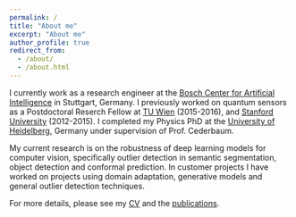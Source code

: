 ```yaml
---
permalink: /
title: "About me"
excerpt: "About me"
author_profile: true
redirect_from: 
  - /about/
  - /about.html
---
```



I currently work as a research engineer at the [Bosch Center for Artificial Intelligence](https://www.bosch-ai.com/about-us/our-people/) in Stuttgart, Germany. I previously worked on quantum sensors as a Postdoctoral Reserch Fellow at [TU Wien](http://atomchip.org/) (2015-2016), and [Stanford University](https://web.stanford.edu/group/kasevich/cgi-bin/wordpress/) (2012-2015).
I completed my Physics PhD at the [University of Heidelberg](https://www.pci.uni-heidelberg.de/cms/index.html), Germany under supervision of Prof. Cederbaum.

My current research is on the robustness of deep learning models for computer vision, specifically outlier detection in semantic segmentation, object detection and conformal prediction. In customer projects I have worked on projects using domain adaptation, generative models and general outlier detection techniques.

For more details, please see my [CV](/files/CV-Kaspar-Sakmann.pdf) and the [publications](/publications/).
